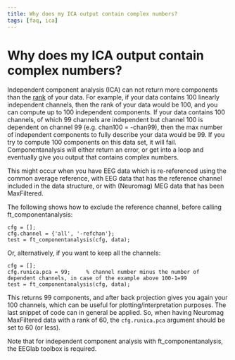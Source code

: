 ```yaml
---
title: Why does my ICA output contain complex numbers?
tags: [faq, ica]
---
```


# Why does my ICA output contain complex numbers?

Independent component analysis (ICA) can not return more components than the [rank](<http://en.wikipedia.org/wiki/Rank_(linear_algebra)>) of your data. For example, if your data contains 100 linearly independent channels, then the rank of your data would be 100, and you can compute up to 100 independent components. If your data contains 100 channels, of which 99 channels are independent but channel 100 is dependent on channel 99 (e.g. chan100 = -chan99), then the max number of independent components to fully describe your data would be 99. If you try to compute 100 components on this data set, it will fail. Componentanalysis will either return an error, or get into a loop and eventually give you output that contains complex numbers.

This might occur when you have EEG data which is re-referenced using the common average reference, with EEG data that has the reference channel included in the data structure, or with (Neuromag) MEG data that has been MaxFiltered.

The following shows how to exclude the reference channel, before calling ft_componentanalysis:

    cfg = [];
    cfg.channel = {'all', '-refchan'};
    test = ft_componentanalysis(cfg, data);

Or, alternatively, if you want to keep all the channels:

    cfg = [];
    cfg.runica.pca = 99;     % channel number minus the number of dependent channels, in case of the example above 100-1=99
    test = ft_componentanalysis(cfg, data);

This returns 99 components, and after back projection gives you again your 100 channels, which can be useful for plotting/interpretation purposes. The last snippet of code can in general be applied. So, when having Neuromag MaxFiltered data with a rank of 60, the `cfg.runica.pca` argument should be set to 60 (or less).

Note that for independent component analysis with ft_componentanalysis, the EEGlab toolbox is required.
